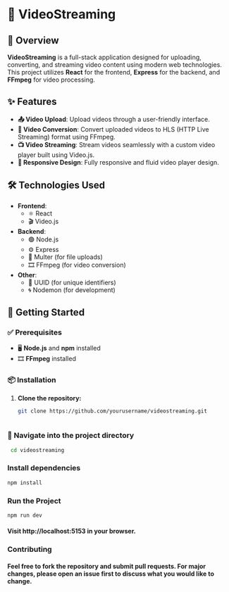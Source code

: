 # 🎥 VideoStreaming

## 📄 Overview

**VideoStreaming** is a full-stack application designed for uploading, converting, and streaming video content using modern web technologies. This project utilizes **React** for the frontend, **Express** for the backend, and **FFmpeg** for video processing.

## ✨ Features

- **📤 Video Upload**: Upload videos through a user-friendly interface.
- **🔄 Video Conversion**: Convert uploaded videos to HLS (HTTP Live Streaming) format using FFmpeg.
- **📺 Video Streaming**: Stream videos seamlessly with a custom video player built using Video.js.
- **📱 Responsive Design**: Fully responsive and fluid video player design.

## 🛠️ Technologies Used

- **Frontend**:
  - ⚛️ React
  - 🎬 Video.js
- **Backend**:
  - 🟢 Node.js
  - ⚙️ Express
  - 📂 Multer (for file uploads)
  - 🎞️ FFmpeg (for video conversion)
- **Other**:
  - 🔑 UUID (for unique identifiers)
  - 🌀 Nodemon (for development)

## 🚀 Getting Started

### ✅ Prerequisites

- 🖥️ **Node.js** and **npm** installed
- 🎞️ **FFmpeg** installed

### 📦 Installation

1. **Clone the repository:**
   ```bash
   git clone https://github.com/yourusername/videostreaming.git
  

### 📂 Navigate into the project directory
```bash
 cd videostreaming
 ```

### Install dependencies
   ```bash
  npm install
   ```
### Run the Project
   ```bash
  npm run dev
   ```
#### Visit http://localhost:5153 in your browser.

### Contributing
#### Feel free to fork the repository and submit pull requests. For major changes, please open an issue first to discuss what you would like to change.
